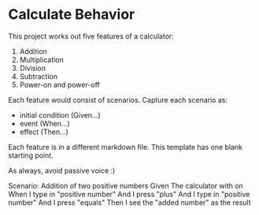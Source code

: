# Calculate Behavior

This project works out five features of a calculator:

1. Addition
1. Multiplication
1. Division
1. Subtraction
1. Power-on and power-off

Each feature would consist of scenarios.
Capture each scenario as:

- initial condition (Given...)
- event (When...)
- effect (Then...)

Each feature is in a different markdown file.
This template has one blank starting point.

As always, avoid passive voice :)

Scenario: Addition of two positive numbers
 Given The calculator with on
 When I type in "positive number"
And I press "plus"
And I type in "positive number"
And I press "equals"
 Then I see the "added number" as the result
